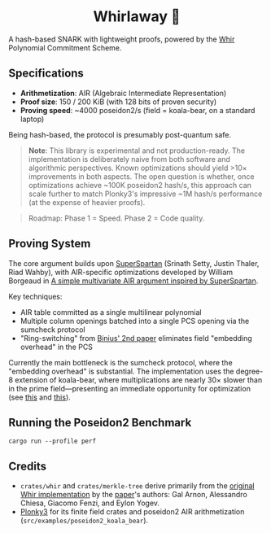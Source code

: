 <h1 align="center">Whirlaway 🐎</h1>

A hash-based SNARK with lightweight proofs, powered by the [Whir](https://eprint.iacr.org/2024/1586) Polynomial Commitment Scheme.

## Specifications

- **Arithmetization**: AIR (Algebraic Intermediate Representation)
- **Proof size**: 150 / 200 KiB (with 128 bits of proven security)
- **Proving speed**: ~4000 poseidon2/s (field = koala-bear, on a standard laptop)

Being hash-based, the protocol is presumably post-quantum safe.

> **Note**: This library is experimental and not production-ready. The implementation is deliberately naive from both software and algorithmic perspectives. Known optimizations should yield >10× improvements in both aspects.
The open question is whether, once optimizations achieve ~100K poseidon2 hash/s, this approach can scale further to match Plonky3's impressive ~1M hash/s performance (at the expense of heavier proofs).

> Roadmap: Phase 1 = Speed. Phase 2 = Code quality.

## Proving System

The core argument builds upon [SuperSpartan](https://eprint.iacr.org/2023/552.pdf) (Srinath Setty, Justin Thaler, Riad Wahby), with AIR-specific optimizations developed by William Borgeaud in [A simple multivariate AIR argument inspired by SuperSpartan](https://solvable.group/posts/super-air/#fnref:1).

Key techniques:
- AIR table committed as a single multilinear polynomial
- Multiple column openings batched into a single PCS opening via the sumcheck protocol
- "Ring-switching" from [Binius' 2nd paper](https://eprint.iacr.org/2024/504.pdf) eliminates field "embedding overhead" in the PCS

Currently the main bottleneck is the sumcheck protocol, where the "embedding overhead" is substantial. The implementation uses the degree-8 extension of koala-bear, where multiplications are nearly 30× slower than in the prime field—presenting an immediate opportunity for optimization (see [this](https://eprint.iacr.org/2024/1046.pdf) and [this](https://eprint.iacr.org/2024/108.pdf)).

## Running the Poseidon2 Benchmark

```
cargo run --profile perf
```

## Credits

- `crates/whir` and `crates/merkle-tree` derive primarily from the [original Whir implementation](https://github.com/WizardOfMenlo/whir) by the [paper](https://eprint.iacr.org/2024/1586)'s authors: Gal Arnon, Alessandro Chiesa, Giacomo Fenzi, and Eylon Yogev.
- [Plonky3](https://github.com/Plonky3/Plonky3) for its finite field crates and poseidon2 AIR arithmetization (`src/examples/poseidon2_koala_bear`).